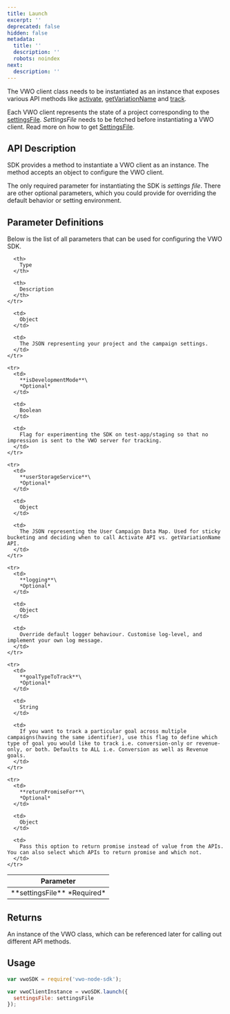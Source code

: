 ```yaml
---
title: Launch
excerpt: ''
deprecated: false
hidden: false
metadata:
  title: ''
  description: ''
  robots: noindex
next:
  description: ''
---
```

The VWO client class needs to be instantiated as an instance that exposes various API methods like [activate](https://developers.vwo.com/docs/node-activate), [getVariationName](https://developers.vwo.com/docs/node-get-variation-name) and [track](https://developers.vwo.com/docs/node-track).

Each VWO client represents the state of a project corresponding to the [settingsFile](https://developers.vwo.com/docs/node-get-settings-file). *SettingsFile* needs to be fetched before instantiating a VWO client. Read more on how to get [SettingsFile](https://developers.vwo.com/docs/node-get-settings-file).

## API Description

SDK provides a method to instantiate a VWO client as an instance. The method accepts an object to configure the VWO client.

The only required parameter for instantiating the SDK is *settings file*. There are other optional parameters, which you could provide for overriding the default behavior or setting environment.

## Parameter Definitions

Below is the list of all parameters that can be used for configuring the VWO SDK.

<Table align={["left","left","left"]}>
  <thead>
    <tr>
      <th>
        Parameter
      </th>

      <th>
        Type
      </th>

      <th>
        Description
      </th>
    </tr>
  </thead>

  <tbody>
    <tr>
      <td>
        **settingsFile**
        *Required*
      </td>

      <td>
        Object
      </td>

      <td>
        The JSON representing your project and the campaign settings.
      </td>
    </tr>

    <tr>
      <td>
        **isDevelopmentMode**\
        *Optional*
      </td>

      <td>
        Boolean
      </td>

      <td>
        Flag for experimenting the SDK on test-app/staging so that no impression is sent to the VWO server for tracking.
      </td>
    </tr>

    <tr>
      <td>
        **userStorageService**\
        *Optional*
      </td>

      <td>
        Object
      </td>

      <td>
        The JSON representing the User Campaign Data Map. Used for sticky bucketing and deciding when to call Activate API vs. getVariationName API.
      </td>
    </tr>

    <tr>
      <td>
        **logging**\
        *Optional*
      </td>

      <td>
        Object
      </td>

      <td>
        Override default logger behaviour. Customise log-level, and implement your own log message.
      </td>
    </tr>

    <tr>
      <td>
        **goalTypeToTrack**\
        *Optional*
      </td>

      <td>
        String
      </td>

      <td>
        If you want to track a particular goal across multiple campaigns(having the same identifier), use this flag to define which type of goal you would like to track i.e. conversion-only or revenue-only, or both. Defaults to ALL i.e. Conversion as well as Revenue goals.
      </td>
    </tr>

    <tr>
      <td>
        **returnPromiseFor**\
        *Optional*
      </td>

      <td>
        Object
      </td>

      <td>
        Pass this option to return promise instead of value from the APIs. You can also select which APIs to return promise and which not.
      </td>
    </tr>
  </tbody>
</Table>

## Returns

An instance of the VWO class, which can be referenced later for calling out different API methods.

## Usage

```javascript Node.js
var vwoSDK = require('vwo-node-sdk');

var vwoClientInstance = vwoSDK.launch({
  settingsFile: settingsFile
});
```
